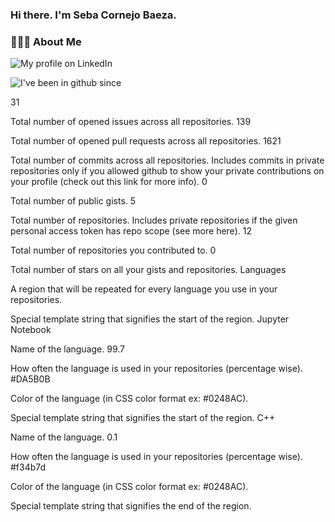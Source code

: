 <h3> Hi there.  I'm Seba Cornejo Baeza.</h3>
<h3> 👨🏻‍💻 About Me </h3>

![My profile on LinkedIn](https://img.shields.io/badge/Seba%20Cornejo%20-LinkedIn-informational?style=appveyor)

![I've been in github since](https://img.shields.io/badge/4-years-informational)
 

31

Total number of opened issues across all repositories.
139

Total number of opened pull requests across all repositories.
1621

Total number of commits across all repositories. Includes commits in private repositories only if you allowed github to show your private contributions on your profile (check out this link for more info).
0

Total number of public gists.
5

Total number of repositories. Includes private repositories if the given personal access token has repo scope (see more here).
12

Total number of repositories you contributed to.
0

Total number of stars on all your gists and repositories.
Languages

A region that will be repeated for every language you use in your repositories.

Special template string that signifies the start of the region.
Jupyter Notebook

Name of the language.
99.7

How often the language is used in your repositories (percentage wise).
#DA5B0B

Color of the language (in CSS color format ex: #0248AC).

Special template string that signifies the start of the region.
C++

Name of the language.
0.1

How often the language is used in your repositories (percentage wise).
#f34b7d

Color of the language (in CSS color format ex: #0248AC).

Special template string that signifies the end of the region.
